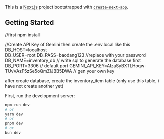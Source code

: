This is a [Next.js](https://nextjs.org) project bootstrapped with [`create-next-app`](https://nextjs.org/docs/app/api-reference/cli/create-next-app).

## Getting Started
//first
npm install

//Create API Key of Gemini then create the .env.local like this 
DB_HOST=localhost    
DB_USER=root
DB_PASS=baodang123   //replace with your password
DB_NAME=inventory_db  // write sql to generate the database first
DB_PORT=3306   // default port
GEMINI_API_KEY=AIzaSyBXTLHoqw-TUvVAzF5zSe5oQmZIJBB5DWA  // gen your own key


after create database, create the inventory_item table (only use this table, i have not create another yet)


First, run the development server:

```bash
npm run dev
# or
yarn dev
# or
pnpm dev
# or
bun dev
```

